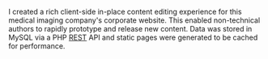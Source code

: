 I created a rich client-side in-place content editing experience for
this medical imaging company's corporate website.
This enabled non-technical authors to rapidly prototype and release new
content.
Data was stored in MySQL via a PHP [REST] API and static pages were
generated to be cached for performance.

[REST]: http://timelessrepo.com/haters-gonna-hateoas "Haters gonna HATEOAS"
